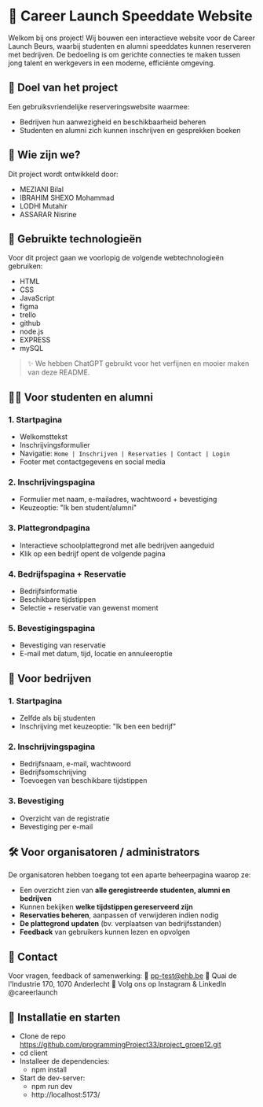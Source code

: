# 💼 Career Launch Speeddate Website
Welkom bij ons project! Wij bouwen een interactieve website voor de Career Launch Beurs, waarbij studenten en alumni speeddates kunnen reserveren met bedrijven. De bedoeling is om gerichte connecties te maken tussen jong talent en werkgevers in een moderne, efficiënte omgeving.

## 🎯 Doel van het project
Een gebruiksvriendelijke reserveringswebsite waarmee:

- Bedrijven hun aanwezigheid en beschikbaarheid beheren
- Studenten en alumni zich kunnen inschrijven en gesprekken boeken
## 👥 Wie zijn we?
Dit project wordt ontwikkeld door:

- MEZIANI Bilal
- IBRAHIM SHEXO Mohammad
- LODHl Mutahir
- ASSARAR Nisrine
## 🔧 Gebruikte technologieën
Voor dit project gaan we voorlopig de volgende webtechnologieën gebruiken:

- HTML
- CSS
- JavaScript
- figma
- trello
- github
- node.js
- EXPRESS
- mySQL
> ✨ We hebben ChatGPT gebruikt voor het verfijnen en mooier maken van deze README.

## 🧑‍🎓 Voor studenten en alumni
### 1. Startpagina
 - Welkomsttekst
 - Inschrijvingsformulier
 - Navigatie:
`Home | Inschrijven | Reservaties | Contact | Login`
 - Footer met contactgegevens en social media
### 2. Inschrijvingspagina
- Formulier met naam, e-mailadres, wachtwoord + bevestiging
- Keuzeoptie: "Ik ben student/alumni"
### 3. Plattegrondpagina
- Interactieve schoolplattegrond met alle bedrijven aangeduid
- Klik op een bedrijf opent de volgende pagina
### 4. Bedrijfspagina + Reservatie
- Bedrijfsinformatie
- Beschikbare tijdstippen
- Selectie + reservatie van gewenst moment
### 5. Bevestigingspagina
- Bevestiging van reservatie
- E-mail met datum, tijd, locatie en annuleeroptie
## 🏢 Voor bedrijven
### 1. Startpagina
- Zelfde als bij studenten
- Inschrijving met keuzeoptie: "Ik ben een bedrijf"
### 2. Inschrijvingspagina
- Bedrijfsnaam, e-mail, wachtwoord
- Bedrijfsomschrijving
- Toevoegen van beschikbare tijdstippen
### 3. Bevestiging
- Overzicht van de registratie
- Bevestiging per e-mail

## 🛠️ Voor organisatoren / administrators

De organisatoren hebben toegang tot een aparte beheerpagina waarop ze:
- Een overzicht zien van **alle geregistreerde studenten, alumni en bedrijven**
- Kunnen bekijken **welke tijdstippen gereserveerd zijn**
- **Reservaties beheren**, aanpassen of verwijderen indien nodig
- **De plattegrond updaten** (bv. verplaatsen van bedrijfsstanden)
- **Feedback** van gebruikers kunnen lezen en opvolgen
  
## 📩 Contact
Voor vragen, feedback of samenwerking:
📧 pp-test@ehb.be
📍 Quai de l'Industrie 170, 1070 Anderlecht
📱 Volg ons op Instagram & LinkedIn @careerlaunch


## 🚀 Installatie en starten
- Clone de repo https://github.com/programmingProject33/project_groep12.git
- cd client
- Installeer de dependencies:
    * npm install
- Start de dev-server:
    * npm run dev
    *    http://localhost:5173/
